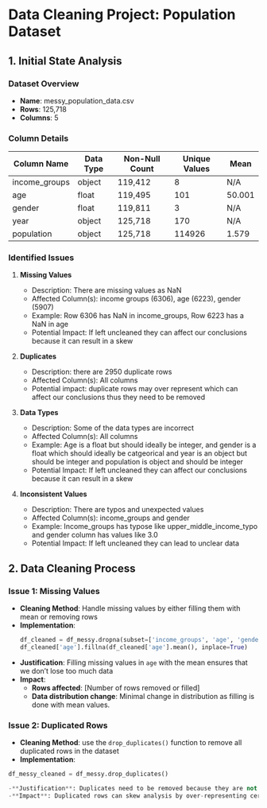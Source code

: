 # Data Cleaning Project: Population Dataset

## 1. Initial State Analysis 

### Dataset Overview
- **Name**: messy_population_data.csv
- **Rows**: 125,718
- **Columns**: 5

### Column Details

| Column Name     | Data Type | Non-Null Count | Unique Values | Mean           |
|-----------------|-----------|----------------|---------------|----------------|
| income_groups   | object    | 119,412        | 8             | N/A            |
| age             | float     | 119,495        | 101           | 50.001         |
| gender          | float     | 119,811        | 3             | N/A            |
| year            | object    | 125,718        | 170           | N/A            |
| population      | object    | 125,718        | 114926        | 1.579          |

### Identified Issues

1. **Missing Values**
   - Description: There are missing values as NaN
   - Affected Column(s): income groups (6306), age (6223), gender (5907)
   - Example: Row 6306 has NaN in income_groups, Row 6223 has a NaN in age
   - Potential Impact: If left uncleaned they can affect our conclusions because it can result in a skew 

2. **Duplicates**
   - Description: there are 2950 duplicate rows
   - Affected Column(s): All columns 
   - Potential impact: duplicate rows may over represent which can affect our conclusions thus they need to be removed

3. **Data Types**
   - Description: Some of the data types are incorrect 
   - Affected Column(s): All columns
   - Example: Age is a float but should ideally be integer, and gender is a float which should ideally be catgeorical and year is an object but should be integer and population is object and should be integer
   - Potential Impact: If left uncleaned they can affect our conclusions because it can result in a skew 

4. **Inconsistent Values**
   - Description: There are typos and unexpected values
   - Affected Column(s): income_groups and gender
   - Example: Income_groups has typose like upper_middle_income_typo and gender column has values like 3.0
   - Potential Impact: If left uncleaned they can lead to unclear data


## 2. Data Cleaning Process

### Issue 1: Missing Values
- **Cleaning Method**: Handle missing values by either filling them with mean or removing rows
- **Implementation**:
    ```python
    df_cleaned = df_messy.dropna(subset=['income_groups', 'age', 'gender'])
    df_cleaned['age'].fillna(df_cleaned['age'].mean(), inplace=True)
    ```
- **Justification**: Filling missing values in `age` with the mean ensures that we don’t lose too much data
- **Impact**:
    - **Rows affected**: [Number of rows removed or filled]
    - **Data distribution change**: Minimal change in distribution as filling is done with mean values.


### Issue 2: Duplicated Rows

- **Cleaning Method**: use the `drop_duplicates()` function to remove all duplicated rows in the dataset
- **Implementation**:
```python
df_messy_cleaned = df_messy.drop_duplicates()

-**Justification**: Duplicates need to be removed because they are not necessary and only will skew the data and lead to misleading conclusions. 
-**Impact**: Duplicated rows can skew analysis by over-representing certain data points. All the means of the columns will also be innaccurate. 
